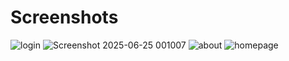 # Screenshots
![login](https://github.com/user-attachments/assets/69ff99b4-5216-4bab-bd47-3431b16f7094)
![Screenshot 2025-06-25 001007](https://github.com/user-attachments/assets/4c35f3f1-c5d3-4d37-b501-043447b863e5)
![about](https://github.com/user-attachments/assets/ae8ffed6-e372-4626-8398-bf35e1134f7f)
![homepage](https://github.com/user-attachments/assets/ff4ad206-8039-44c8-8466-105c007e2047)
